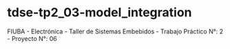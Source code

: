 # tdse-tp2_03-model_integration
FIUBA - Electrónica - Taller de Sistemas Embebidos - Trabajo Práctico N°: 2 - Proyecto N°: 06
